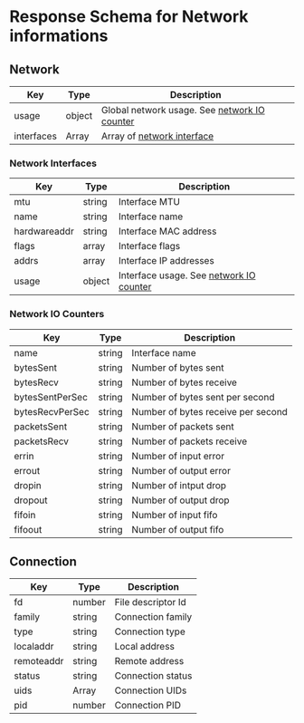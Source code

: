 # Response Schema for Network informations

## Network

| Key        | Type   | Description                                                         |
| ---------- | ------ | ------------------------------------------------------------------- |
| usage      | object | Global network usage. See [network IO counter](#network-io-counter) |
| interfaces | Array  | Array of [network interface](#network-interfaces)                   |

### Network Interfaces

| Key          | Type   | Description                                                    |
| ------------ | ------ | -------------------------------------------------------------- |
| mtu          | string | Interface MTU                                                  |
| name         | string | Interface name                                                 |
| hardwareaddr | string | Interface MAC address                                          |
| flags        | array  | Interface flags                                                |
| addrs        | array  | Interface IP addresses                                         |
| usage        | object | Interface usage. See [network IO counter](#network-io-counter) |

### Network IO Counters

| Key             | Type   | Description                        |
| --------------- | ------ | ---------------------------------- |
| name            | string | Interface name                     |
| bytesSent       | string | Number of bytes sent               |
| bytesRecv       | string | Number of bytes receive            |
| bytesSentPerSec | string | Number of bytes sent per second    |
| bytesRecvPerSec | string | Number of bytes receive per second |
| packetsSent     | string | Number of packets sent             |
| packetsRecv     | string | Number of packets receive          |
| errin           | string | Number of input error              |
| errout          | string | Number of output error             |
| dropin          | string | Number of intput drop              |
| dropout         | string | Number of output drop              |
| fifoin          | string | Number of input fifo               |
| fifoout         | string | Number of output fifo              |

## Connection

| Key        | Type   | Description        |
| ---------- | ------ | ------------------ |
| fd         | number | File descriptor Id |
| family     | string | Connection family  |
| type       | string | Connection type    |
| localaddr  | string | Local address      |
| remoteaddr | string | Remote address     |
| status     | string | Connection status  |
| uids       | Array  | Connection UIDs    |
| pid        | number | Connection PID     |
